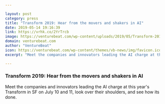 ```yaml
---

layout: post
category: press
title: "Transform 2019: Hear from the movers and shakers in AI"
date: 2019-05-14 19:16:39
link: https://vrhk.co/2YrTrcb
image: https://venturebeat.com/wp-content/uploads/2019/05/Transform-2019-hero.jpg?w=1200&strip=all
domain: venturebeat.com
author: "VentureBeat"
icon: https://venturebeat.com/wp-content/themes/vb-news/img/favicon.ico
excerpt: "Meet the companies and innovators leading the AI charge at this year's Transform in SF on July 10 and 11, look over their shoulders, and see how its done."

---
```


### Transform 2019: Hear from the movers and shakers in AI

Meet the companies and innovators leading the AI charge at this year's Transform in SF on July 10 and 11, look over their shoulders, and see how its done.